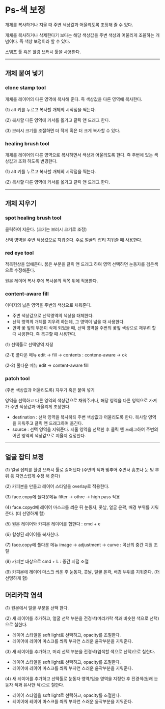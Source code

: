 # Ps-색 보정


개체를 복사하거나 지울 때 주변 색상값과 어울리도록 조정해 줄 수 있다. 

개체를 복사하거나 삭제한다기 보다는 해당 색상값을 주변 색상과 어울리게 조율하는 개념이다. 즉 색상 보정이라 할 수 있다. 

스탬프 툴 혹은 힐링 브러시 툴을 사용한다. 

---

## 개체 붙여 넣기

### clone stamp tool

개체를 레이어의 다른 영역에 복사해 준다. 즉 색상값을 다른 영역에 복사한다. 

(1) alt 키를 누르고 복사할 개체의 시작점을 찍는다.

(2) 복사할 다른 영역에 커서를 옮기고 클릭 앤 드래그 한다. 

(3) 브러시 크기를 조절하면 더 작게 혹은 더 크게 복사할 수 있다. 

### healing brush tool

개체를 레이어의 다른 영역으로 복사하면서 색상과 어울리도록 한다. 즉 주변에 있는 색상값과 조화 하도록 변경한다. 

(1) alt 키를 누르고 복사할 개체의 시작점을 찍는다.

(2) 복사할 다른 영역에 커서를 옮기고 클릭 앤 드래그 한다. 

---

## 개체 지우기

### spot healing brush tool

클릭하여 지운다. (크기는 브러시 크기로 조정)

선택 영역을 주변 색상값으로 지워준다. 주로 얼굴의 잡티 지워줄 때 사용한다. 

### red eye tool

적목현상을 없애준다. 붉은 부분을 클릭 앤 드래그 하여 영역 선택하면 눈동자를 검은색으로 수정해준다.

원본 레이어 복사 후에 복사본의 적목 위에 적용한다. 

### content-aware fill

이미지의 넓은 영역을 주변의 색상으로 채워준다. 

- 주변 색상값으로 선택영역의 색상을 대체한다.
- 선택 영역의 개체를 지우려 하는데, 그 영역이 넓을 때 사용한다.
- 만약 꽃 잎의 부분이 삭제 되었을 때, 선택 영역을 주변의 꽃잎 색상으로 채우려 할 때 사용한다. 즉 복구할 때 사용한다.

(1) 선택툴로 선택영역 지정

(2-1) 풀다운 메뉴 edit → fill → contents : contene-aware → ok

(2-2) 풀다운 메뉴 edit → content-aware fill

### patch tool

(주변 색상값과 어울리도록) 지우기 혹은 붙여 넣기

영역을 선택하고 다른 영역의 색상값으로 채워주거나, 해당 영역을 다른 영역으로 가져가 주변 색상값과 어울리게 조정한다. 

- destination : 선택 영역을 복사하되 주변 색상값과 어울리도록 한다. 복사할 영역을 지워주고 클릭 앤 드래그하여 옮긴다.
- source :  선택 영역을 지워준다. 지울 영역을 선택한 후 클릭 앤 드래그하여 주변의 어떤 영역의 색상값으로 지울지 결정한다.

---

## 얼굴 잡티 보정

(1) 얼굴 잡티를 힐링 브러시 툴로 걷어낸다 (주변의 색과 맞추어 주면서 홍조나 눈 밑 부위 등 자연스럽게 수정 해 준다)

(2) 카피본을 만들고 레이어 스타일을 overlay로 적용한다.

(3) face.copy에 풀다운메뉴 filter → othre → high pass 적용

(4) face.copyd에 레이어 마스크를 씌운 뒤 눈동자, 콧날, 얼굴 윤곽, 배경 부위를 지워준다. (더 선명하게 함)

(5) 원본 레이어와 카피본 레이어를 합한다 : cmd + e

(6) 합성된 레이어를 복사한다. 

(7) face.copy에 풀다운 메뉴 image → adjustment → curve : 곡선의 중간 지점 조절

(8) 카피본 대상으로 cmd + L : 중간 지점 조절

(9) 카피본에 레이어 마스크 씌운 후 눈동자, 콧날, 얼굴 윤곽, 배경 부위를 지워준다. (더 선명하게 함)

## 머리카락 염색

(1) 원본에서 얼굴 부분을 선택 한다.

(2) 새 레이어를 추가하고, 얼굴 선택 부분을 전경색(머리카락 색과 비슷한 색으로 선택)으로 칠한다.

- 레이어 스타일을 soft light로 선택하고, opacity를 조절한다.
- 레이어에 레이어 마스크를 씌워 부자연 스러운 윤곽부분을 지워준다.

(3) 새 레이어를 추가하고, 머리 선택 부분을 전경색(염색할 색으로 선택)으로 칠한다.

- 레이어 스타일을 soft light로 선택하고, opacity를 조절한다.
- 레이어에 레이어 마스크를 씌워 부자연 스러운 윤곽부분을 지워준다.

(4) 새 레이어를 추가하고 선택툴로 눈동자 영역/입술 영역을 지정한 후 전경색(원래 눈동자 색과 유사한 색)으로 칠한다.

- 레이어 스타일을 soft light로 선택하고, opacity를 조절한다.
- 레이어에 레이어 마스크를 씌워 부자연 스러운 윤곽부분을 지워준다.